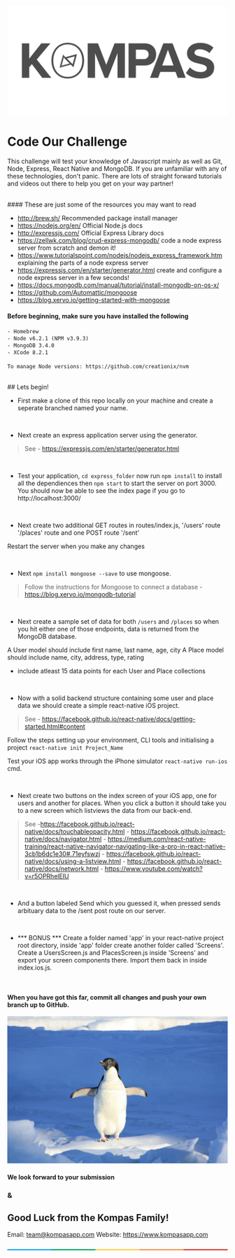 ![Logo](./resources/Text_Logo_Grey.png)

# Code Our Challenge

This challenge will test your knowledge of Javascript mainly as well as Git, Node, Express, React Native and MongoDB. If you are unfamiliar with any of these technologies, don't panic. There are lots of straight forward tutorials and videos out there to help you get on your way partner!

<br>
#### These are just some of the resources you may want to read

- http://brew.sh/ Recommended package install manager
- https://nodejs.org/en/ Official Node.js docs
- http://expressjs.com/ Official Express Library docs
- https://zellwk.com/blog/crud-express-mongodb/ code a node express server from scratch and demon it!
- https://www.tutorialspoint.com/nodejs/nodejs_express_framework.htm explaining the parts of a node express server
- https://expressjs.com/en/starter/generator.html create and configure a node express server in a few seconds!
- https://docs.mongodb.com/manual/tutorial/install-mongodb-on-os-x/
- https://github.com/Automattic/mongoose
- https://blog.xervo.io/getting-started-with-mongoose


#### Before beginning, make sure you have installed the following
```
- Homebrew
- Node v6.2.1 (NPM v3.9.3)
- MongoDB 3.4.0
- XCode 8.2.1

To manage Node versions: https://github.com/creationix/nvm
```
<br>
## Lets begin!

<br>

- First make a clone of this repo locally on your machine and create a seperate branched named your name.

<br>

- Next create an express application server using the generator. 
>See - https://expressjs.com/en/starter/generator.html

<br>

- Test your application, `cd express_folder` now run `npm install` to install all the dependiences then `npm start` to start the server on port 3000.
You should now be able to see the index page if you go to http://localhost:3000/

<br>

- Next create two additional GET routes in routes/index.js,
'/users' route
'/places' route
and one POST route
'/sent'

Restart the server when you make any changes

<br>

- Next `npm install mongoose --save` to use mongoose. 
>Follow the instructions for Mongoose to connect a database - https://blog.xervo.io/mongodb-tutorial

<br>

- Next create a sample set of data for both `/users` and `/places` so when you hit either one of those endpoints, data is returned from the MongoDB database.

A User model should include first name, last name, age, city
A Place model should include name, city, address, type, rating
- include atleast 15 data points for each User and Place collections

<br>

- Now with a solid backend structure containing some user and place data we should create a simple react-native iOS project. 
>See - https://facebook.github.io/react-native/docs/getting-started.html#content

Follow the steps setting up your environment, CLI tools and initialising a project `react-native init Project_Name`

Test your iOS app works through the iPhone simulator `react-native run-ios` cmd.

<br>

- Next create two buttons on the index screen of your iOS app, one for users and another for places. When you click a button it should take you to a new screen which listviews the data from our back-end. 
>See  -https://facebook.github.io/react-native/docs/touchableopacity.html - https://facebook.github.io/react-native/docs/navigator.html - https://medium.com/react-native-training/react-native-navigator-navigating-like-a-pro-in-react-native-3cb1b6dc1e30#.71eyfswzj - https://facebook.github.io/react-native/docs/using-a-listview.html - https://facebook.github.io/react-native/docs/network.html - https://www.youtube.com/watch?v=r5OPRhelEIU

<br>

- And a button labeled Send which you guessed it, when pressed sends arbituary data to the /sent post route on our server.

<br>

- *** BONUS *** Create a folder named 'app' in your react-native project root directory, inside 'app' folder create another folder called 'Screens'. Create a UsersScreen.js and PlacesScreen.js inside 'Screens' and export your screen components there. Import them back in inside index.ios.js.  

<br>

#### When you have got this far, commit all changes and push your own branch up to GitHub.

![Penguin](./resources/penguin.jpg)

#### We look forward to your submission 
### & 
## Good Luck from the Kompas Family!

Email: team@kompasapp.com
Website: https://www.kompasapp.com

![Color_Strip](./resources/ColourStrip.jpg)
